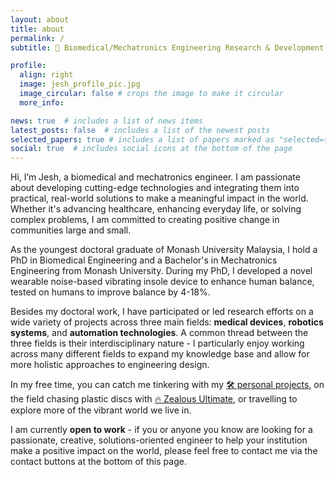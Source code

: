 ```yaml
---
layout: about
title: about
permalink: /
subtitle: 🔬 Biomedical/Mechatronics Engineering Research & Development | 🥏 Ultimate Frisbee Athlete

profile:
  align: right
  image: jesh_profile_pic.jpg
  image_circular: false # crops the image to make it circular
  more_info: 

news: true  # includes a list of news items
latest_posts: false  # includes a list of the newest posts
selected_papers: true # includes a list of papers marked as "selected={true}"
social: true  # includes social icons at the bottom of the page
---
```


Hi, I’m Jesh, a biomedical and mechatronics engineer. I am passionate about developing cutting-edge technologies and integrating them into practical, real-world solutions to make a meaningful impact in the world. Whether it's advancing healthcare, enhancing everyday life, or solving complex problems, I am committed to creating positive change in communities large and small.

As the youngest doctoral graduate of Monash University Malaysia, I hold a PhD in Biomedical Engineering and a Bachelor's in Mechatronics Engineering from Monash University. During my PhD, I developed a novel wearable noise-based vibrating insole device to enhance human balance, tested on humans to improve balance by 4-18%. 

Besides my doctoral work, I have participated or led research efforts on a wide variety of projects across three main fields: **medical devices**, **robotics systems**, and **automation technologies**. A common thread between the three fields is their interdisciplinary nature - I particularly enjoy working across many different fields to expand my knowledge base and allow for more holistic approaches to engineering design.

In my free time, you can catch me tinkering with my [🛠️ personal projects](https://jeshaiahkhor.github.io/projects/), on the field chasing plastic discs with [🔥 Zealous Ultimate](https://www.instagram.com/zealousultimate/), or travelling to explore more of the vibrant world we live in.

I am currently **open to work** - if you or anyone you know are looking for a passionate, creative, solutions-oriented engineer to help your institution make a positive impact on the world, please feel free to contact me via the contact buttons at the bottom of this page.
